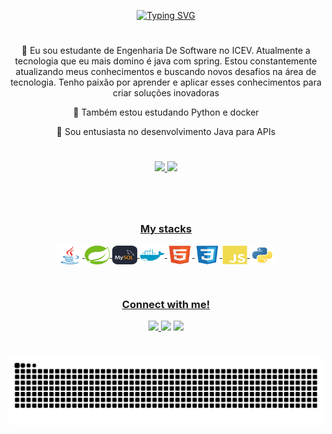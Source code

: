 <p align="center">
  <a href="https://git.io/typing-svg">
    <img src="https://readme-typing-svg.demolab.com?font=Fira+Code&weight=600&size=25&pause=1000&color=ffffff&random=false&width=435&height=40&lines=Ol%C3%A1%2C+eu+sou+Lucas+Souza!+%E2%98%95%F0%9F%92%BB%F0%9F%8C%9" alt="Typing SVG">
  </a>
</p>

#
<div align="center"> 

<p align="center">🔭 Eu sou estudante de Engenharia De Software no ICEV. Atualmente a tecnologia que eu mais domino é java com spring.
Estou constantemente atualizando meus conhecimentos e buscando novos desafios na área de tecnologia. Tenho paixão por aprender e aplicar esses conhecimentos para criar soluções inovadoras
  
🌱 Também estou estudando Python e docker 

💬 Sou entusiasta no desenvolvimento Java para APIs
</p>

#
</div>
<div align="center">
  <a href="https://github.com/lucasrbsouza">
  <img height="150em" src="https://github-readme-stats.vercel.app/api?username=lucasrbsouza&show_icons=true&theme=dark&include_all_commits=true&count_private=true"/>
  <img height="150em" src="https://github-readme-stats.vercel.app/api/top-langs/?username=lucasrbsouza&layout=compact&langs_count=7&theme=dark"/>
</div>


#

<div style="display: inline_block" align="center"><br>
  <h3 align="center">My stacks</h3>
  <img align="center" alt="Java" height="30" width="40" src="https://raw.githubusercontent.com/devicons/devicon/master/icons/java/java-original.svg">
  <img align="center" alt="spring" height="30" width="40" src="https://raw.githubusercontent.com/devicons/devicon/master/icons/spring/spring-original.svg">
  <img align="center" alt="MySQL" height="30" width="40" src="https://raw.githubusercontent.com/tandpfun/skill-icons/65dea6c4eaca7da319e552c09f4cf5a9a8dab2c8/icons/MySQL-Dark.svg">
  <img align="center" alt="docker" height="30" width="40" src="https://raw.githubusercontent.com/devicons/devicon/master/icons/docker/docker-plain.svg">
  <img align="center" alt="HTML" height="30" width="40" src="https://raw.githubusercontent.com/devicons/devicon/master/icons/html5/html5-original.svg">
  <img align="center" alt="CSS" height="30" width="40" src="https://raw.githubusercontent.com/devicons/devicon/master/icons/css3/css3-original.svg">
  <img align="center" alt="Js" height="30" width="40" src="https://raw.githubusercontent.com/devicons/devicon/master/icons/javascript/javascript-plain.svg">
  <img align="center" alt="Js" height="30" width="40" src="https://raw.githubusercontent.com/devicons/devicon/master/icons/python/python-original.svg">

</div>

<p></p>


<div align="center"> 
   <img justify-content="center" alt="" height="100px" src="https://gist.githubusercontent.com/vinimyls/f5ab813be54a3b6e9c4c11f7454382bb/raw/9a31583d7405facc119a48cb3ae76f387bb30af2/Study.gif">
  <h3 align="center">Connect with me!</h3>
  <a href="https://www.instagram.com/lucassousaas/" target="_blank" rel="noopener noreferrer"><img src="https://img.shields.io/badge/-Instagram-%23E4405F?style=for-the-badge&logo=instagram&logoColor=white">     </a>
  <a href = "mailto:eng.lucassouzas@gmail.com" target="_blank" rel="noopener noreferrer"><img src="https://img.shields.io/badge/-Gmail-%23333?style=for-the-badge&logo=gmail&logoColor=white"></a>
  <a href="https://www.linkedin.com/in/lucas-souza-a83bbb1b1" target="_blank" rel="noopener noreferrer"><img src="https://img.shields.io/badge/-LinkedIn-%230077B5?style=for-the-badge&logo=linkedin&logoColor=white"></a> 

</div>
 
#
<picture align="center">
  <source media="(prefers-color-scheme: dark)" srcset="https://raw.githubusercontent.com/lucasrbsouza/lucasrbsouza/output/github-contribution-grid-snake-dark.svg">
  <source media="(prefers-color-scheme: light)" srcset="https://raw.githubusercontent.com/lucasrbsouza/lucasrbsouza/output/github-contribution-grid-snake-dark.svg">
  <img align="center" alt="github contribution grid snake animation" src="https://raw.githubusercontent.com/lucasrbsouza/lucasrbsouza/output/github-contribution-grid-snake.svg">
</picture>

